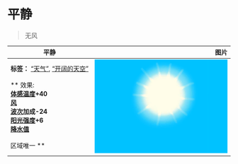 # 平静  
> 无风  
  
  平静  |   图片   
 ----  |  ----:   
 **标签：**	[“天气”](tag_Weather.md), [“开阔的天空”](tag_OpenSky.md)<br><br>** 效果: **<br>[体感温度](TemperaturePerceived.md)+40<br>[风](Wind.md)<br>[波次](WaveCounter.md)加成-24<br>[阳光强度](SunStrength.md)+6<br>[降水值](RainValue.md)<br><br>** 区域唯一 **  |  <img decoding="async" src="Sprite/WeatherClear_0.png" href="a.md" style="max-width:300px;max-height:300px;">   
  
